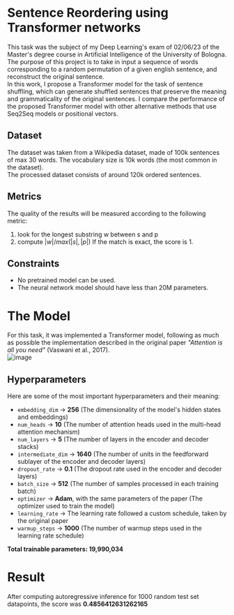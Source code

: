 # Sentence Reordering using Transformer networks
This task was the subject of my Deep Learning's exam of 02/06/23 of the Master's degree course in Artificial Intelligence of the University of Bologna.<br>
The purpose of this project is to take in input a sequence of words corresponding to a random permutation of a given english sentence, and reconstruct the original sentence. <br>
In this work, I propose a Transformer model for the task of sentence shuffling, which can generate shuffled sentences that preserve the meaning and grammaticality of the original sentences. I compare the performance of the proposed Transformer model with other alternative methods that use Seq2Seq models or positional vectors.

## Dataset
The dataset was taken from a Wikipedia dataset, made of 100k sentences of max 30 words. The vocabulary size is 10k words (the most common in the dataset).<br>
The processed dataset consists of around 120k ordered sentences.

## Metrics
The quality of the results will be measured according to the following metric:
1. look for the longest substring w between s and p
2. compute $|w|/max(|s|,|p|)$
If the match is exact, the score is 1.

## Constraints
- No pretrained model can be used.
- The neural network model should have less than 20M parameters.

# The Model
For this task, it was implemented a Transformer model, following as much as possible the implementation described in the original paper _"Attention is all you need"_ (Vaswani et al., 2017).<br>
![image](https://github.com/danielenapo/Sentence-reordering-with-Transformers/assets/33985608/e92492f2-f7b2-482a-89fe-f6346dea61de)
## Hyperparameters
Here are some of the most important hyperparameters and their meaning:

- `embedding_dim` -> **256** (The dimensionality of the model's hidden states and embeddings)
- `num_heads` -> **10** (The number of attention heads used in the multi-head attention mechanism)
- `num_layers` -> **5** (The number of layers in the encoder and decoder stacks)
- `intermediate_dim` -> **1640** (The number of units in the feedforward sublayer of the encoder and decoder layers)
- `dropout_rate` -> **0.1** (The dropout rate used in the encoder and decoder layers)
- `batch_size` -> **512** (The number of samples processed in each training batch)
- `optimizer` -> **Adam**, with the same parameters of the paper (The optimizer used to train the model)
- `learning_rate` -> The learning rate followed a custom schedule, taken by the original paper
- `warmup_steps` -> **1000** (The number of warmup steps used in the learning rate schedule)

**Total trainable parameters: 19,990,034**

# Result
After computing autoregressive inference for 1000 random test set datapoints, the score was **0.4856412631262165** 


